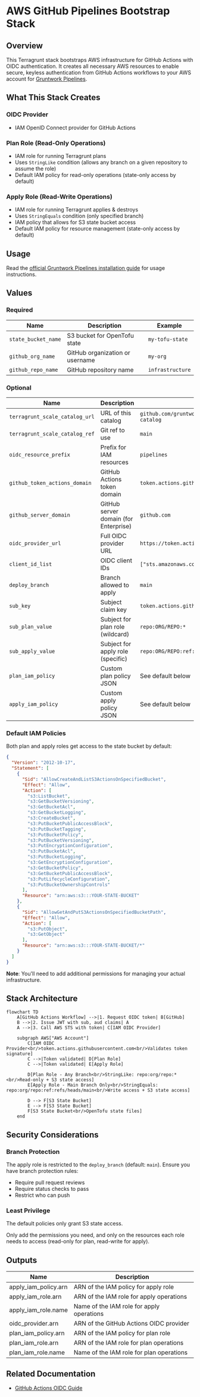 # AWS GitHub Pipelines Bootstrap Stack

## Overview

This Terragrunt stack bootstraps AWS infrastructure for GitHub Actions with OIDC authentication. It creates all necessary AWS resources to enable secure, keyless authentication from GitHub Actions workflows to your AWS account for [Gruntwork Pipelines](https://www.gruntwork.io/platform/pipelines).

## What This Stack Creates

### OIDC Provider

- IAM OpenID Connect provider for GitHub Actions

### Plan Role (Read-Only Operations)

- IAM role for running Terragrunt plans
- Uses `StringLike` condition (allows any branch on a given repository to assume the role)
- Default IAM policy for read-only operations (state-only access by default)

### Apply Role (Read-Write Operations)

- IAM role for running Terragrunt applies & destroys
- Uses `StringEquals` condition (only specified branch)
- IAM policy that allows for S3 state bucket access
- Default IAM policy for resource management (state-only access by default)

## Usage

Read the [official Gruntwork Pipelines installation guide](https://docs.gruntwork.io/2.0/docs/pipelines/installation/addingnewrepo) for usage instructions.

## Values

### Required

| Name | Description | Example |
|------|-------------|---------|
| `state_bucket_name` | S3 bucket for OpenTofu state | `my-tofu-state` |
| `github_org_name` | GitHub organization or username | `my-org` |
| `github_repo_name` | GitHub repository name | `infrastructure` |

### Optional

| Name | Description | Default |
|------|-------------|---------|
| `terragrunt_scale_catalog_url` | URL of this catalog | `github.com/gruntwork-io/terragrunt-scale-catalog` |
| `terragrunt_scale_catalog_ref` | Git ref to use | `main` |
| `oidc_resource_prefix` | Prefix for IAM resources | `pipelines` |
| `github_token_actions_domain` | GitHub Actions token domain | `token.actions.githubusercontent.com` |
| `github_server_domain` | GitHub server domain (for Enterprise) | `github.com` |
| `oidc_provider_url` | Full OIDC provider URL | `https://token.actions.githubusercontent.com` |
| `client_id_list` | OIDC client IDs | `["sts.amazonaws.com"]` |
| `deploy_branch` | Branch allowed to apply | `main` |
| `sub_key` | Subject claim key | `token.actions.githubusercontent.com:sub` |
| `sub_plan_value` | Subject for plan role (wildcard) | `repo:ORG/REPO:*` |
| `sub_apply_value` | Subject for apply role (specific) | `repo:ORG/REPO:ref:refs/heads/main` |
| `plan_iam_policy` | Custom plan policy JSON | See default below |
| `apply_iam_policy` | Custom apply policy JSON | See default below |

### Default IAM Policies

Both plan and apply roles get access to the state bucket by default:

```json
{
  "Version": "2012-10-17",
  "Statement": [
    {
      "Sid": "AllowCreateAndListS3ActionsOnSpecifiedBucket",
      "Effect": "Allow",
      "Action": [
        "s3:ListBucket",
        "s3:GetBucketVersioning",
        "s3:GetBucketAcl",
        "s3:GetBucketLogging",
        "s3:CreateBucket",
        "s3:PutBucketPublicAccessBlock",
        "s3:PutBucketTagging",
        "s3:PutBucketPolicy",
        "s3:PutBucketVersioning",
        "s3:PutEncryptionConfiguration",
        "s3:PutBucketAcl",
        "s3:PutBucketLogging",
        "s3:GetEncryptionConfiguration",
        "s3:GetBucketPolicy",
        "s3:GetBucketPublicAccessBlock",
        "s3:PutLifecycleConfiguration",
        "s3:PutBucketOwnershipControls"
      ],
      "Resource": "arn:aws:s3:::YOUR-STATE-BUCKET"
    },
    {
      "Sid": "AllowGetAndPutS3ActionsOnSpecifiedBucketPath",
      "Effect": "Allow",
      "Action": [
        "s3:PutObject",
        "s3:GetObject"
      ],
      "Resource": "arn:aws:s3:::YOUR-STATE-BUCKET/*"
    }
  ]
}
```

**Note**: You'll need to add additional permissions for managing your actual infrastructure.

## Stack Architecture

```mermaid
flowchart TD
    A[GitHub Actions Workflow] -->|1. Request OIDC token| B[GitHub]
    B -->|2. Issue JWT with sub, aud claims| A
    A -->|3. Call AWS STS with token| C[IAM OIDC Provider]

    subgraph AWS["AWS Account"]
        C[IAM OIDC Provider<br/>token.actions.githubusercontent.com<br/>Validates token signature]
        C -->|Token validated| D[Plan Role]
        C -->|Token validated| E[Apply Role]

        D[Plan Role - Any Branch<br/>StringLike: repo:org/repo:*<br/>Read-only + S3 state access]
        E[Apply Role - Main Branch Only<br/>StringEquals: repo:org/repo:ref:refs/heads/main<br/>Write access + S3 state access]

        D --> F[S3 State Bucket]
        E --> F[S3 State Bucket]
        F[S3 State Bucket<br/>OpenTofu state files]
    end
```

## Security Considerations

### Branch Protection

The apply role is restricted to the `deploy_branch` (default: `main`). Ensure you have branch protection rules:

- Require pull request reviews
- Require status checks to pass
- Restrict who can push

### Least Privilege

The default policies only grant S3 state access.

Only add the permissions you need, and only on the resources each role needs to access (read-only for plan, read-write for apply).

## Outputs

| Name | Description |
|------|-------------|
| apply_iam_policy.arn | ARN of the IAM policy for apply role |
| apply_iam_role.arn | ARN of the IAM role for apply operations |
| apply_iam_role.name | Name of the IAM role for apply operations |
| oidc_provider.arn | ARN of the GitHub Actions OIDC provider |
| plan_iam_policy.arn | ARN of the IAM policy for plan role |
| plan_iam_role.arn | ARN of the IAM role for plan operations |
| plan_iam_role.name | Name of the IAM role for plan operations |

## Related Documentation

- [GitHub Actions OIDC Guide](https://docs.github.com/en/actions/deployment/security-hardening-your-deployments/configuring-openid-connect-in-amazon-web-services)
